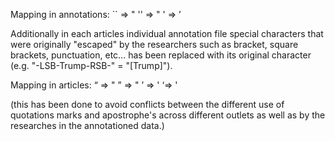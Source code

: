 
Mapping in annotations:
`` => "
'' => "
' => ’

Additionally in each articles individual annotation file special characters that were originally "escaped" by the researchers such as bracket, square brackets, punctuation, etc... has been replaced with its original character (e.g. "-LSB-Trump-RSB-" = "\[Trump\]").

Mapping in articles:
“ => " 
” => "
’ => '
‘=> '

(this has been done to avoid conflicts between the different use of quotations marks and apostrophe's across different outlets as well as by the researches in the annotationed data.)